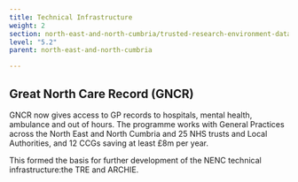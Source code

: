 ```yaml
---
title: Technical Infrastructure
weight: 2
section: north-east-and-north-cumbria/trusted-research-environment-datashield
level: "5.2"
parent: north-east-and-north-cumbria

---
```


## Great North Care Record (GNCR)

GNCR now gives access to GP records to hospitals, mental health, ambulance and out of hours. The programme works with General Practices across the North East and North Cumbria and 25 NHS trusts and Local Authorities, and 12 CCGs saving at least £8m per year.

This formed the basis for further development of the NENC technical infrastructure:the TRE and ARCHIE.
